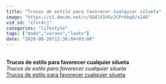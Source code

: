 ```yaml
---
title: "Trucos de estilo para favorecer cualquier silueta"
image: "https://s1.dmcdn.net/v/SQ4lV1VGzJCPrkbq9/x240"
vid_id: "x7vr4rj"
categories: "lifestyle"
tags: ["moda","verano","looks"]
date: "2020-08-26T12:36:04+03:00"
---
```

<br><b>Trucos de estilo para favorecer cualquier silueta</b><br> <i>Trucos de estilo para favorecer cualquier silueta</i><br> <u>Trucos de estilo para favorecer cualquier silueta</u>
